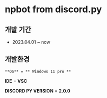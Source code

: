 # npbot from discord.py

## 개발 기간 
- 2023.04.01 ~ now


## 개발환경
    **OS** = ** Windows 11 pro **


**IDE** = **VSC**


**DISCORD PY VERSION** = **2.0.0**